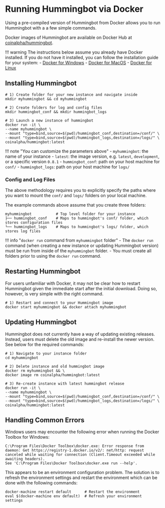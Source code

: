 # Running Hummingbot via Docker

Using a pre-compiled version of Hummingbot from Docker allows you to run Hummingbot with a a few simple commands.

Docker images of Hummingbot are available on Docker Hub at [coinalpha/hummingbot](https://hub.docker.com/r/coinalpha/hummingbot).

!!! warning
    The instructions below assume you already have Docker installed.  If you do not have it installed, you can follow the installation guide for your system:
    - [Docker for Windows](/installation/docker_windows)
    - [Docker for MacOS](/installation/docker_macOS)
    - [Docker for Linux](/installation/docker_linux)

## Installing Hummingbot

``` bash="Create New Instance"
# 1) Create folder for your new instance and navigate inside
mkdir myhummingbot && cd myhummingbot

# 2) Create folders for log and config files
mkdir hummingbot_conf && mkdir hummingbot_logs

# 3) Launch a new instance of hummingbot
docker run -it \
--name myhummingbot \
--mount "type=bind,source=$(pwd)/hummingbot_conf,destination=/conf/" \
--mount "type=bind,source=$(pwd)/hummingbot_logs,destination=/logs/" \
coinalpha/hummingbot:latest
```

!!! note "You can customize the parameters above"
    - `myhummingbot`: the name of your instance
    - `latest`: the image version, e.g. `latest`, `development`, or a specific version `0.8.1`
    - `hummingbot_conf`: path on your host machine for `conf/`
    - `hummingbot_logs`: path on your host machine for `logs/`

### Config and Log Files

The above methodology requires you to explicitly specify the paths where you want to mount the `conf/` and `logs/` folders on your local machine.

The example commands above assume that you create three folders:

```
myhummingbot           # Top level folder for your instance
├── hummingbot_conf    # Maps to hummingbot's conf/ folder, which stores configuration files
└── hummingbot_logs    # Maps to hummingbot's logs/ folder, which stores log files
```

!!! info "`docker run` command from `myhummingbot` folder"
    - The `docker run` command (when creating a new instance or updating Hummingbot version) must be run from inside of the `myhummingbot` folder.
    - You must create all folders prior to using the `docker run` command.

## Restarting Hummingbot

For users unfamiliar with Docker, it may not be clear how to restart Hummingbot given the immediate start after the initial download. Doing so, however, is very simple with the right command.

``` bash="Restart Instance"
# 1) Restart and connect to your Hummingbot image
docker start myhummingbot && docker attach myhummingbot
```

## Updating Hummingbot

Hummingbot does not currently have a way of updating existing releases. Instead, users must delete the old image and re-install the newer version. See below for the required commands:

``` bash="Update Version"
# 1) Navigate to your instance folder
cd myhummingbot

# 2) Delete instance and old hummingbot image
docker rm myhummingbot && \
docker image rm coinalpha/hummingbot:latest

# 3) Re-create instance with latest hummingbot release
docker run -it \
--name myhummingbot \
--mount "type=bind,source=$(pwd)/hummingbot_conf,destination=/conf/" \
--mount "type=bind,source=$(pwd)/hummingbot_logs,destination=/logs/" \
coinalpha/hummingbot:latest
```

## Handling Common Errors

Windows users may encounter the following error when running the Docker Toolbox for Windows:

```
C:\Program Files\Docker Toolbox\docker.exe: Error response from daemon: Get https://registry-1.docker.io/v2/: net/http: request canceled while waiting for connection (Client.Timeout exceeded while awaiting headers).
See 'C:\Program Files\Docker Toolbox\docker.exe run --help'.
```

This appears to be an environment configuration problem. The solution is to refresh the environment settings and restart the environment which can be done with the following commands:

```
docker-machine restart default      # Restart the environment
eval $(docker-machine env default)  # Refresh your environment settings
```

